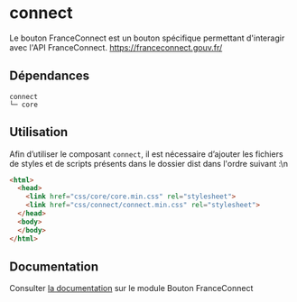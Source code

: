 # connect

Le bouton FranceConnect est un bouton spécifique permettant d'interagir avec l'API FranceConnect.
https://franceconnect.gouv.fr/


## Dépendances
```shell
connect
└─ core
```

## Utilisation
Afin d’utiliser le composant `connect`, il est nécessaire d’ajouter les fichiers de styles et de scripts présents dans le dossier dist dans l'ordre suivant :\n
```html
<html>
  <head>
    <link href="css/core/core.min.css" rel="stylesheet">
    <link href="css/connect/connect.min.css" rel="stylesheet">
  </head>
  <body>
  </body>
</html>
```

## Documentation

Consulter [la documentation](https://www.systeme-de-design.gouv.fr/elements-d-interface/composants/bouton-franceconnect) sur le module Bouton FranceConnect

